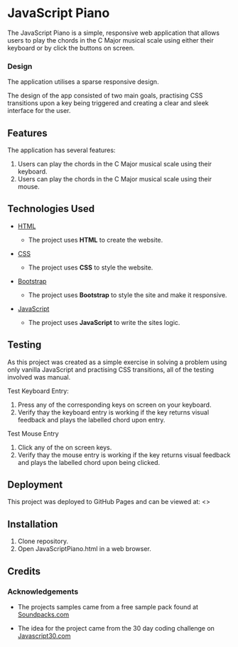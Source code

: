 # JavaScript Piano

The JavaScript Piano is a simple, responsive web application that allows users to play the chords in the C Major musical scale using either their keyboard or by click the buttons on screen.

### Design

The application utilises a sparse responsive design. 

The design of the app consisted of two main goals, practising CSS transitions upon a key being triggered and creating a clear and sleek interface for the user.

## Features

The application has several features:

1. Users can play the chords in the C Major musical scale using their keyboard.
2. Users can play the chords in the C Major musical scale using their mouse.

## Technologies Used

- [HTML](https://www.w3.org/)
    - The project uses **HTML** to create the website.

- [CSS](https://www.w3.org/)
    - The project uses **CSS** to style the website.

- [Bootstrap](https://getbootstrap.com/)
    - The project uses **Bootstrap** to style the site and make it responsive.

- [JavaScript](https://developer.mozilla.org/bm/docs/Web/JavaScript)
    - The project uses **JavaScript** to write the sites logic.

## Testing

As this project was created as a simple exercise in solving a problem using only vanilla JavaScript and practising CSS transitions, all of the testing involved was manual.

Test Keyboard Entry:
1. Press any of the corresponding keys on screen on your keyboard.
2. Verify thay the keyboard entry is working if the key returns visual feedback and plays the labelled chord upon entry.

Test Mouse Entry
1. Click any of the on screen keys.
2. Verify thay the mouse entry is working if the key returns visual feedback and plays the labelled chord upon being clicked.

## Deployment

This project was deployed to GitHub Pages and can be viewed at: <>

## Installation

1. Clone repository.
2. Open JavaScriptPiano.html in a web browser.

## Credits

### Acknowledgements

- The projects samples came from a free sample pack found at [Soundpacks.com](https://soundpacks.com/free-sound-packs/incredible-chords-vol-1/)

- The idea for the project came from the 30 day coding challenge on [Javascript30.com](https://javascript30.com/)